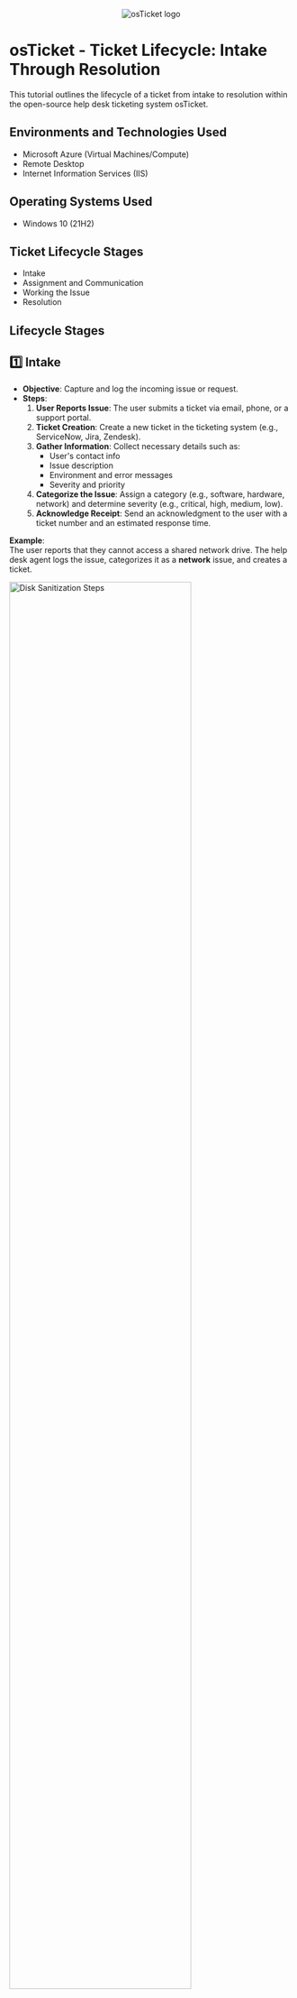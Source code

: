 <p align="center">
<img src="https://i.imgur.com/Clzj7Xs.png" alt="osTicket logo"/>
</p>

<h1>osTicket - Ticket Lifecycle:  Intake Through Resolution</h1>
This tutorial outlines the lifecycle of a ticket from intake to resolution within the open-source help desk ticketing system osTicket.<br />




<h2>Environments and Technologies Used</h2>

- Microsoft Azure (Virtual Machines/Compute)
- Remote Desktop
- Internet Information Services (IIS)

<h2>Operating Systems Used </h2>

- Windows 10</b> (21H2)

<h2>Ticket Lifecycle Stages</h2>

- Intake
- Assignment and Communication
- Working the Issue
- Resolution

<h2>Lifecycle Stages</h2>

## 1️⃣ **Intake**
   - **Objective**: Capture and log the incoming issue or request.
   - **Steps**:
     1. **User Reports Issue**: The user submits a ticket via email, phone, or a support portal.
     2. **Ticket Creation**: Create a new ticket in the ticketing system (e.g., ServiceNow, Jira, Zendesk).
     3. **Gather Information**: Collect necessary details such as:
        - User's contact info
        - Issue description
        - Environment and error messages
        - Severity and priority
     4. **Categorize the Issue**: Assign a category (e.g., software, hardware, network) and determine severity (e.g., critical, high, medium, low).
     5. **Acknowledge Receipt**: Send an acknowledgment to the user with a ticket number and an estimated response time.
   
   **Example**:  
   The user reports that they cannot access a shared network drive. The help desk agent logs the issue, categorizes it as a **network** issue, and creates a ticket.


<p>
<img src="https://i.imgur.com/DJmEXEB.png" height="80%" width="80%" alt="Disk Sanitization Steps"/>
</p>
<p>
Lorem ipsum dolor sit amet, consectetur adipiscing elit, sed do eiusmod tempor incididunt ut labore et dolore magna aliqua. Ut enim ad minim veniam, quis nostrud exercitation ullamco laboris nisi ut aliquip ex ea commodo consequat. Duis aute irure dolor in reprehenderit in voluptate velit esse cillum dolore eu fugiat nulla pariatur.
</p>
<br />

<p>
<img src="https://i.imgur.com/DJmEXEB.png" height="80%" width="80%" alt="Disk Sanitization Steps"/>
</p>
<p>
Lorem ipsum dolor sit amet, consectetur adipiscing elit, sed do eiusmod tempor incididunt ut labore et dolore magna aliqua. Ut enim ad minim veniam, quis nostrud exercitation ullamco laboris nisi ut aliquip ex ea commodo consequat. Duis aute irure dolor in reprehenderit in voluptate velit esse cillum dolore eu fugiat nulla pariatur.
</p>
<br />

